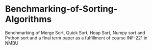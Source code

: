 # Benchmarking-of-Sorting-Algorithms
Benchmarking of Merge Sort, Quick Sort, Heap Sort, Numpy sort and Python sort and a final term paper as a fulfillment of course INF-221 in NMBU 
